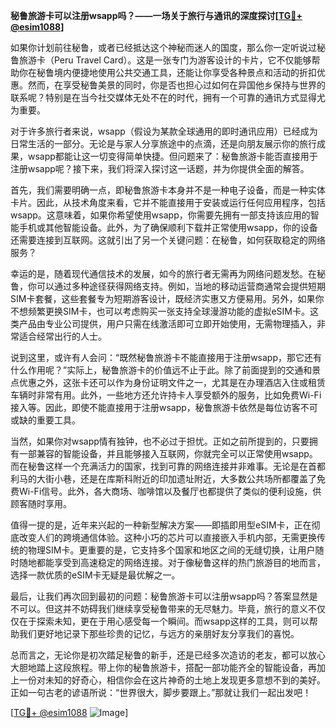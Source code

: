 **秘鲁旅游卡可以注册wsapp吗？——一场关于旅行与通讯的深度探讨[[TG💪+ @esim1088](https://t.me/s/esim1088)]**

如果你计划前往秘鲁，或者已经抵达这个神秘而迷人的国度，那么你一定听说过秘鲁旅游卡（Peru Travel Card）。这是一张专门为游客设计的卡片，它不仅能够帮助你在秘鲁境内便捷地使用公共交通工具，还能让你享受各种景点和活动的折扣优惠。然而，在享受秘鲁美景的同时，你是否也担心过如何在异国他乡保持与世界的联系呢？特别是在当今社交媒体无处不在的时代，拥有一个可靠的通讯方式显得尤为重要。

对于许多旅行者来说，wsapp（假设为某款全球通用的即时通讯应用）已经成为日常生活的一部分。无论是与家人分享旅途中的点滴，还是向朋友展示你的旅行成果，wsapp都能让这一切变得简单快捷。但问题来了：秘鲁旅游卡能否直接用于注册wsapp呢？接下来，我们将深入探讨这一话题，并为你提供全面的解答。

首先，我们需要明确一点，即秘鲁旅游卡本身并不是一种电子设备，而是一种实体卡片。因此，从技术角度来看，它并不能直接用于安装或运行任何应用程序，包括wsapp。这意味着，如果你希望使用wsapp，你需要先拥有一部支持该应用的智能手机或其他智能设备。此外，为了确保顺利下载并正常使用wsapp，你的设备还需要连接到互联网。这就引出了另一个关键问题：在秘鲁，如何获取稳定的网络服务？

幸运的是，随着现代通信技术的发展，如今的旅行者无需再为网络问题发愁。在秘鲁，你可以通过多种途径获得网络支持。例如，当地的移动运营商通常会提供短期SIM卡套餐，这些套餐专为短期游客设计，既经济实惠又方便易用。另外，如果你不想频繁更换SIM卡，也可以考虑购买一张支持全球漫游功能的虚拟eSIM卡。这类产品由专业公司提供，用户只需在线激活即可立即开始使用，无需物理插入，非常适合经常出行的人士。

说到这里，或许有人会问：“既然秘鲁旅游卡不能直接用于注册wsapp，那它还有什么作用呢？”实际上，秘鲁旅游卡的价值远不止于此。除了前面提到的交通和景点优惠之外，这张卡还可以作为身份证明文件之一，尤其是在办理酒店入住或租赁车辆时非常有用。此外，一些地方还允许持卡人享受额外的服务，比如免费Wi-Fi接入等。因此，即使不能直接用于注册wsapp，秘鲁旅游卡依然是每位访客不可或缺的重要工具。

当然，如果你对wsapp情有独钟，也不必过于担忧。正如之前所提到的，只要拥有一部兼容的智能设备，并且能够接入互联网，你就完全可以正常使用wsapp。而在秘鲁这样一个充满活力的国家，找到可靠的网络连接并非难事。无论是在首都利马的大街小巷，还是在库斯科附近的印加遗址附近，大多数公共场所都覆盖了免费Wi-Fi信号。此外，各大商场、咖啡馆以及餐厅也都提供了类似的便利设施，供顾客随时享用。

值得一提的是，近年来兴起的一种新型解决方案——即插即用型eSIM卡，正在彻底改变人们的跨境通信体验。这种小巧的芯片可以直接嵌入手机内部，无需更换传统的物理SIM卡。更重要的是，它支持多个国家和地区之间的无缝切换，让用户随时随地都能享受到高速稳定的网络连接。对于像秘鲁这样的热门旅游目的地而言，选择一款优质的eSIM卡无疑是最优解之一。

最后，让我们再次回到最初的问题：秘鲁旅游卡可以注册wsapp吗？答案显然是不可以。但这并不妨碍我们继续享受秘鲁带来的无尽魅力。毕竟，旅行的意义不仅仅在于探索未知，更在于用心感受每一个瞬间。而wsapp这样的工具，则可以帮助我们更好地记录下那些珍贵的记忆，与远方的亲朋好友分享我们的喜悦。

总而言之，无论你是初次踏足秘鲁的新手，还是已经多次造访的老友，都可以放心大胆地踏上这段旅程。带上你的秘鲁旅游卡，搭配一部功能齐全的智能设备，再加上一份对未知的好奇心，相信你会在这片神奇的土地上发现更多意想不到的美好。正如一句古老的谚语所说：“世界很大，脚步要跟上。”那就让我们一起出发吧！

[[TG💪+ @esim1088](https://t.me/s/esim1088) ![Image](https://i.postimg.cc/4NQfJmqS/Snipaste-2025-05-13-00-14-12.png)]